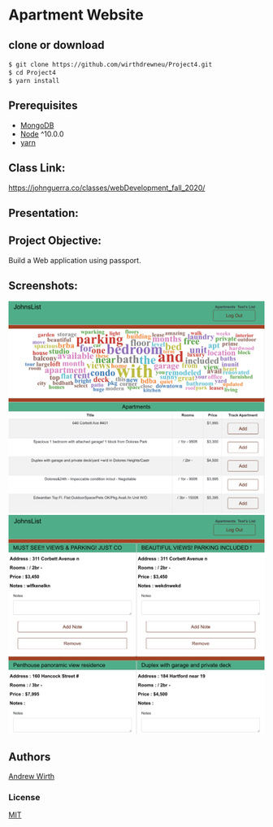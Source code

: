 
# Apartment Website


## clone or download
```terminal
$ git clone https://github.com/wirthdrewneu/Project4.git
$ cd Project4 
$ yarn install
```

## Prerequisites
- [MongoDB](https://gist.github.com/nrollr/9f523ae17ecdbb50311980503409aeb3)
- [Node](https://nodejs.org/en/download/) ^10.0.0
- [yarn](https://nodejs.org/en/download/package-manager/)

## Class Link:
https://johnguerra.co/classes/webDevelopment_fall_2020/

## Presentation:

## Project Objective:
Build a Web application using passport.
## Screenshots:
![](s1.png)
![](s2.png)

## Authors
[Andrew Wirth](https://github.com/wirthdrewneu) 

### License
[MIT]()
